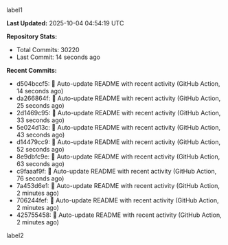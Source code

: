 
label1 
<!-- ACTIVITY_START -->
**Last Updated:** 2025-10-04 04:54:19 UTC

**Repository Stats:**
- Total Commits: 30220
- Last Commit: 14 seconds ago

**Recent Commits:**
- d504bccf5: 🤖 Auto-update README with recent activity (GitHub Action, 14 seconds ago)
- da266864f: 🤖 Auto-update README with recent activity (GitHub Action, 25 seconds ago)
- 2d1469c95: 🤖 Auto-update README with recent activity (GitHub Action, 33 seconds ago)
- 5e024d13c: 🤖 Auto-update README with recent activity (GitHub Action, 43 seconds ago)
- d14479cc9: 🤖 Auto-update README with recent activity (GitHub Action, 52 seconds ago)
- 8e9dbfc9e: 🤖 Auto-update README with recent activity (GitHub Action, 63 seconds ago)
- c9faaaf9f: 🤖 Auto-update README with recent activity (GitHub Action, 76 seconds ago)
- 7a453d6e1: 🤖 Auto-update README with recent activity (GitHub Action, 2 minutes ago)
- 706244fef: 🤖 Auto-update README with recent activity (GitHub Action, 2 minutes ago)
- 425755458: 🤖 Auto-update README with recent activity (GitHub Action, 2 minutes ago)
<!-- ACTIVITY_END -->

label2
